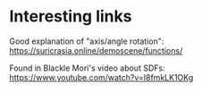 # Interesting links

Good explanation of "axis/angle rotation":
https://suricrasia.online/demoscene/functions/

Found in Blackle Mori's video about SDFs:
https://www.youtube.com/watch?v=I8fmkLK1OKg
